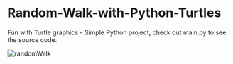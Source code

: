 # Random-Walk-with-Python-Turtles

Fun with Turtle graphics - Simple Python project, check out main.py to see the source code.


![randomWalk](https://user-images.githubusercontent.com/36127590/121417783-8f21b780-c96a-11eb-87f1-f9ef58d3b4ea.JPG)
